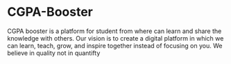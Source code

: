 # CGPA-Booster
CGPA booster is a platform for student from where can learn and share the knowledge with others. Our vision is to create a digital platform in which we can learn, teach, grow, and inspire together instead of focusing on you. We believe in quality not in quantifty
